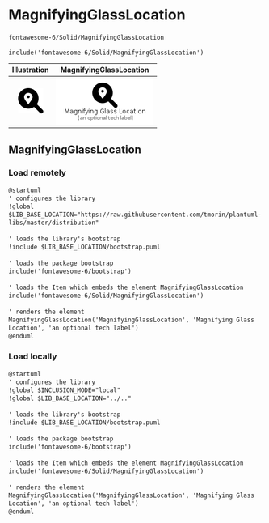 # MagnifyingGlassLocation


```text
fontawesome-6/Solid/MagnifyingGlassLocation
```

```text
include('fontawesome-6/Solid/MagnifyingGlassLocation')
```



| Illustration | MagnifyingGlassLocation |
| :---: | :---: |
| ![illustration for Illustration](../../fontawesome-6/Solid/MagnifyingGlassLocation.png) | ![illustration for MagnifyingGlassLocation](../../fontawesome-6/Solid/MagnifyingGlassLocation.Local.png) |




## MagnifyingGlassLocation

### Load remotely
```plantuml
@startuml
' configures the library
!global $LIB_BASE_LOCATION="https://raw.githubusercontent.com/tmorin/plantuml-libs/master/distribution"

' loads the library's bootstrap
!include $LIB_BASE_LOCATION/bootstrap.puml

' loads the package bootstrap
include('fontawesome-6/bootstrap')

' loads the Item which embeds the element MagnifyingGlassLocation
include('fontawesome-6/Solid/MagnifyingGlassLocation')

' renders the element
MagnifyingGlassLocation('MagnifyingGlassLocation', 'Magnifying Glass Location', 'an optional tech label')
@enduml
```

### Load locally
```plantuml
@startuml
' configures the library
!global $INCLUSION_MODE="local"
!global $LIB_BASE_LOCATION="../.."

' loads the library's bootstrap
!include $LIB_BASE_LOCATION/bootstrap.puml

' loads the package bootstrap
include('fontawesome-6/bootstrap')

' loads the Item which embeds the element MagnifyingGlassLocation
include('fontawesome-6/Solid/MagnifyingGlassLocation')

' renders the element
MagnifyingGlassLocation('MagnifyingGlassLocation', 'Magnifying Glass Location', 'an optional tech label')
@enduml
```

